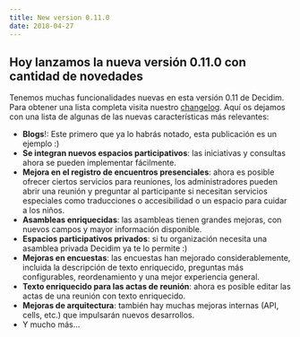 ```yaml
---
title: New version 0.11.0
date: 2018-04-27
---
```



## Hoy lanzamos la nueva versión 0.11.0 con cantidad de novedades

Tenemos muchas funcionalidades nuevas en esta versión 0.11 de Decidim. Para obtener una lista completa visita nuestro [changelog](https://github.com/decidim/decidim/blob/0.11-stable/CHANGELOG.md#0110pre). Aquí os dejamos con una lista de algunas de las nuevas características más relevantes:

*   **Blogs**!: Este primero que ya lo habrás notado, esta publicación es un ejemplo :)
*   **Se integran nuevos espacios participativos**: las iniciativas y consultas ahora se pueden implementar fácilmente.
*   **Mejora en el registro de encuentros presenciales**: ahora es posible ofrecer ciertos servicios para reuniones, los administradores pueden abrir una reunión y preguntar al participante si necesitan servicios especiales como traducciones o accesibilidad o un espacio para cuidar a los niños.
*   **Asambleas enriquecidas**: las asambleas tienen grandes mejoras, con nuevos campos y mayor información disponible.
*   **Espacios participativos privados**: si tu organización necesita una asamblea privada Decidim ya te lo permite :)
*   **Mejoras en encuestas**: las encuestas han mejorado considerablemente, incluida la descripción de texto enriquecido, preguntas más configurables, reordenamiento y una mejor experiencia general.
*   **Texto enriquecido para las actas de reunión**: ahora es posible editar las actas de una reunión con texto enriquecido.
*   **Mejoras de arquitectura**: también hay muchas mejoras internas (API, cells, etc.) que impulsarán nuevos desarrollos.
*   Y mucho más...


